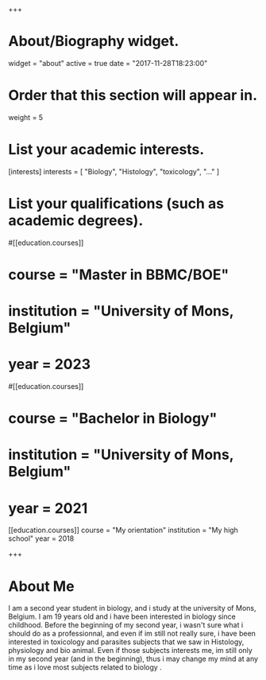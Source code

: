 +++
# About/Biography widget.
widget = "about"
active = true
date = "2017-11-28T18:23:00"

# Order that this section will appear in.
weight = 5

# List your academic interests.
[interests]
  interests = [
    "Biology",
    "Histology",
    "toxicology",
    "..."
  ]

# List your qualifications (such as academic degrees).
#[[education.courses]]
#  course = "Master in BBMC/BOE"
#  institution = "University of Mons, Belgium"
#  year = 2023

#[[education.courses]]
#  course = "Bachelor in Biology"
#  institution = "University of Mons, Belgium"
#  year = 2021

[[education.courses]]
  course = "My orientation"
  institution = "My high school"
  year = 2018

+++

# About Me

I am a second year student in biology, and i study at the university of Mons, Belgium. I am 19 years old and i have been interested in biology since childhood. Before the beginning of my second year, i wasn't sure what i should do as a professionnal, and even if im still not really sure, i have been interested in toxicology and parasites subjects that we saw in Histology, physiology and bio animal. Even if those subjects interests me, im still only in my second year (and in the beginning), thus i may change my mind at any time as i love most subjects related to biology .

